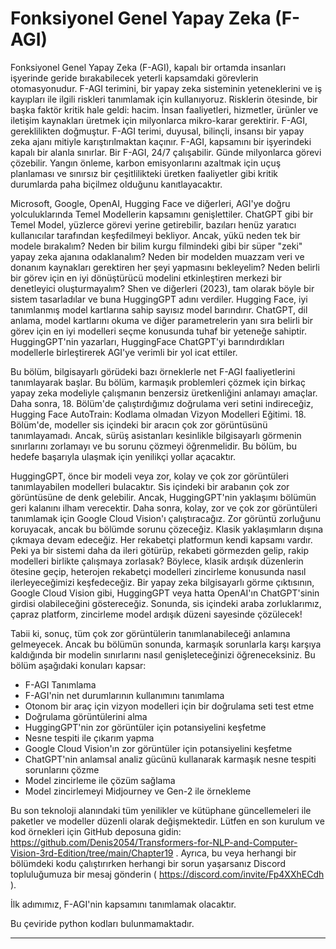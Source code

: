 # Fonksiyonel Genel Yapay Zeka (F-AGI)

Fonksiyonel Genel Yapay Zeka (F-AGI), kapalı bir ortamda insanları işyerinde geride bırakabilecek yeterli kapsamdaki görevlerin otomasyonudur. F-AGI terimini, bir yapay zeka sisteminin yeteneklerini ve iş kayıpları ile ilgili riskleri tanımlamak için kullanıyoruz. Risklerin ötesinde, bir başka faktör kritik hale geldi: hacim. İnsan faaliyetleri, hizmetler, ürünler ve iletişim kaynakları üretmek için milyonlarca mikro-karar gerektirir. F-AGI, gereklilikten doğmuştur. F-AGI terimi, duyusal, bilinçli, insansı bir yapay zeka ajanı mitiyle karıştırılmaktan kaçınır. F-AGI, kapsamını bir işyerindeki kapalı bir alanla sınırlar. Bir F-AGI, 24/7 çalışabilir. Günde milyonlarca görevi çözebilir. Yangın önleme, karbon emisyonlarını azaltmak için uçuş planlaması ve sınırsız bir çeşitlilikteki üretken faaliyetler gibi kritik durumlarda paha biçilmez olduğunu kanıtlayacaktır.

Microsoft, Google, OpenAI, Hugging Face ve diğerleri, AGI'ye doğru yolculuklarında Temel Modellerin kapsamını genişlettiler. ChatGPT gibi bir Temel Model, yüzlerce görevi yerine getirebilir, bazıları henüz yaratıcı kullanıcılar tarafından keşfedilmeyi bekliyor. Ancak, yükü neden tek bir modele bırakalım? Neden bir bilim kurgu filmindeki gibi bir süper "zeki" yapay zeka ajanına odaklanalım? Neden bir modelden muazzam veri ve donanım kaynakları gerektiren her şeyi yapmasını bekleyelim? Neden belirli bir görev için en iyi dönüştürücü modelini etkinleştiren merkezi bir denetleyici oluşturmayalım? Shen ve diğerleri (2023), tam olarak böyle bir sistem tasarladılar ve buna HuggingGPT adını verdiler. Hugging Face, iyi tanımlanmış model kartlarına sahip sayısız model barındırır. ChatGPT, dil anlama, model kartlarını okuma ve diğer parametrelerin yanı sıra belirli bir görev için en iyi modelleri seçme konusunda tuhaf bir yeteneğe sahiptir. HuggingGPT'nin yazarları, HuggingFace ChatGPT'yi barındırdıkları modellerle birleştirerek AGI'ye verimli bir yol icat ettiler.

Bu bölüm, bilgisayarlı görüdeki bazı örneklerle net F-AGI faaliyetlerini tanımlayarak başlar. Bu bölüm, karmaşık problemleri çözmek için birkaç yapay zeka modeliyle çalışmanın benzersiz üretkenliğini anlamayı amaçlar. Daha sonra, 18. Bölüm'de çalıştırdığımız doğrulama veri setini indireceğiz, Hugging Face AutoTrain: Kodlama olmadan Vizyon Modelleri Eğitimi. 18. Bölüm'de, modeller sis içindeki bir aracın çok zor görüntüsünü tanımlayamadı. Ancak, sürüş asistanları kesinlikle bilgisayarlı görmenin sınırlarını zorlamayı ve bu sorunu çözmeyi öğrenmelidir. Bu bölüm, bu hedefe başarıyla ulaşmak için yenilikçi yollar açacaktır.

HuggingGPT, önce bir modeli veya zor, kolay ve çok zor görüntüleri tanımlayabilen modelleri bulacaktır. Sis içindeki bir arabanın çok zor görüntüsüne de denk gelebilir. Ancak, HuggingGPT'nin yaklaşımı bölümün geri kalanını ilham verecektir. Daha sonra, kolay, zor ve çok zor görüntüleri tanımlamak için Google Cloud Vision'ı çalıştıracağız. Zor görüntü zorluğunu koruyacak, ancak bu bölümde sorunu çözeceğiz. Klasik yaklaşımların dışına çıkmaya devam edeceğiz. Her rekabetçi platformun kendi kapsamı vardır. Peki ya bir sistemi daha da ileri götürüp, rekabeti görmezden gelip, rakip modelleri birlikte çalışmaya zorlasak? Böylece, klasik ardışık düzenlerin ötesine geçip, heterojen rekabetçi modelleri zincirleme konusunda nasıl ilerleyeceğimizi keşfedeceğiz. Bir yapay zeka bilgisayarlı görme çıktısının, Google Cloud Vision gibi, HuggingGPT veya hatta OpenAI'ın ChatGPT'sinin girdisi olabileceğini göstereceğiz. Sonunda, sis içindeki araba zorluklarımız, çapraz platform, zincirleme model ardışık düzeni sayesinde çözülecek!

Tabii ki, sonuç, tüm çok zor görüntülerin tanımlanabileceği anlamına gelmeyecek. Ancak bu bölümün sonunda, karmaşık sorunlarla karşı karşıya kaldığında bir modelin sınırlarını nasıl genişleteceğinizi öğreneceksiniz. Bu bölüm aşağıdaki konuları kapsar:

*   F-AGI Tanımlama
*   F-AGI'nin net durumlarının kullanımını tanımlama
*   Otonom bir araç için vizyon modelleri için bir doğrulama seti test etme
*   Doğrulama görüntülerini alma
*   HuggingGPT'nin zor görüntüler için potansiyelini keşfetme
*   Nesne tespiti ile çıkarım yapma
*   Google Cloud Vision'ın zor görüntüler için potansiyelini keşfetme
*   ChatGPT'nin anlamsal analiz gücünü kullanarak karmaşık nesne tespiti sorunlarını çözme
*   Model zincirleme ile çözüm sağlama
*   Model zincirlemeyi Midjourney ve Gen-2 ile örnekleme

Bu son teknoloji alanındaki tüm yenilikler ve kütüphane güncellemeleri ile paketler ve modeller düzenli olarak değişmektedir. Lütfen en son kurulum ve kod örnekleri için GitHub deposuna gidin: https://github.com/Denis2054/Transformers-for-NLP-and-Computer-Vision-3rd-Edition/tree/main/Chapter19 . Ayrıca, bu veya herhangi bir bölümdeki kodu çalıştırırken herhangi bir sorun yaşarsanız Discord topluluğumuza bir mesaj gönderin ( https://discord.com/invite/Fp4XXhECdh ).

İlk adımımız, F-AGI'nin kapsamını tanımlamak olacaktır.

Bu çeviride python kodları bulunmamaktadır.

---


